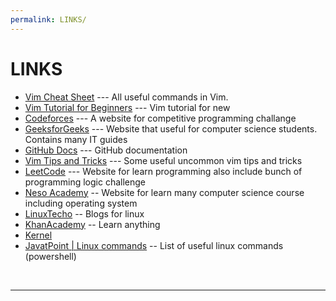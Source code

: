 ```yaml
---
permalink: LINKS/
---
```


# LINKS

* [Vim Cheat Sheet](https://vim.rtorr.com/) --- 
All useful commands in Vim.
* [Vim Tutorial for Beginners](https://youtu.be/RZ4p-saaQkc?si=SNQXdsQgW6wfwWTB) ---
Vim tutorial for new
* [Codeforces](https://codeforces.com/) --- A website for competitive programming challange
* [GeeksforGeeks](https://www.geeksforgeeks.org/) --- Website that useful for computer science students. Contains many IT guides
* [GitHub Docs](https://docs.github.com/en) --- GitHub documentation
* [Vim Tips and Tricks](https://youtu.be/13gNtgqzzmM?si=Xzm2Kw_OknZNfmgo) --- Some useful uncommon vim tips and tricks
* [LeetCode](https://leetcode.com/) --- Website for learn programming also include bunch of programming logic challenge
* [Neso Academy](https://www.nesoacademy.org/) -- Website for learn many computer science course including operating system
* [LinuxTecho](https://www.linuxtechi.com/) -- Blogs for linux
* [KhanAcademy](https://www.khanacademy.org/) -- Learn anything
* [Kernel](https://www.kernel.org/)
* [JavatPoint | Linux commands](https://www.javatpoint.com/linux-commands) -- List of useful linux commands (powershell)
<br>
<hr>
